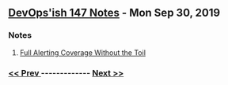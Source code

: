 ## [DevOps'ish 147 Notes](https://devopsish.com/147/notes/) - Mon Sep 30, 2019

### Notes
1. [Full Alerting Coverage Without the Toil](https://www.bluematador.com/devopsish)


### [ << Prev ](devopsweeklynotes-146.md) ------------- [ Next >> ](devopsweeklynotes-148.md)